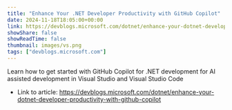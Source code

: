 ```yaml
---
title: "Enhance Your .NET Developer Productivity with GitHub Copilot"
date: 2024-11-18T18:05:00+00:00
link: https://devblogs.microsoft.com/dotnet/enhance-your-dotnet-developer-productivity-with-github-copilot
showShare: false
showReadTime: false
thumbnail: images/vs.png
tags: ["devblogs.microsoft.com"]
---
```

Learn how to get started with GitHub Copilot for .NET development for AI assisted development in Visual Studio and Visual Studio Code

- Link to article: https://devblogs.microsoft.com/dotnet/enhance-your-dotnet-developer-productivity-with-github-copilot